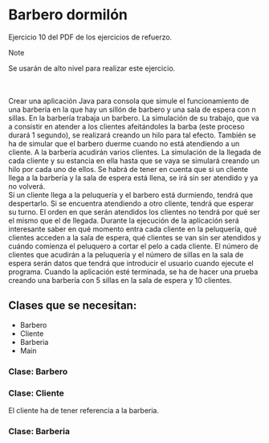 # Barbero dormilón

Ejercicio 10 del PDF de los ejercicios de refuerzo.

>[!NOTE]
> Se usarán de alto nivel para realizar este ejercicio.

<br>

<br>
Crear una aplicación Java para consola que simule el funcionamiento de una barbería en la que hay 
un sillón de barbero y una sala de espera con n sillas. 
En la barbería trabaja un barbero. La simulación de su trabajo, que va a consistir en atender a los 
clientes afeitándoles la barba (este proceso durará 1 segundo), se realizará creando un hilo para tal 
efecto. También se ha de simular que el barbero duerme cuando no está atendiendo a un cliente.  
A la barbería acudirán varios clientes. La simulación de la llegada de cada cliente y su estancia en 
ella hasta que se vaya se simulará creando un hilo por cada uno de ellos. Se habrá de tener en 
cuenta que si un cliente llega a la barbería y la sala de espera está llena, se irá sin ser atendido y ya 
no volverá. 
<br>
Si un cliente llega a la peluquería y el barbero está durmiendo, tendrá que despertarlo. Si se 
encuentra atendiendo a otro cliente, tendrá que esperar su turno. El orden en que serán atendidos 
los clientes no tendrá por qué ser el mismo que el de llegada. 
Durante la ejecución de la aplicación será interesante saber en qué momento entra cada cliente en 
la peluquería, qué clientes acceden a la sala de espera, qué clientes se van sin ser atendidos y 
cuándo comienza el peluquero a cortar el pelo a cada cliente. 
El número de clientes que acudirán a la peluquería y el número de sillas en la sala de espera serán 
datos que tendrá que introducir el usuario cuando ejecute el programa. 
Cuando la aplicación esté terminada, se ha de hacer una prueba creando una barbería con 5 sillas 
en la sala de espera y 10 clientes.




## Clases que se necesitan:
- Barbero
- Cliente
- Barberia
- Main

### Clase: Barbero
### Clase: Cliente
El cliente ha de tener referencia a la barberia.
### Clase: Barberia
